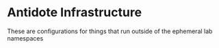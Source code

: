 # Antidote Infrastructure

These are configurations for things that run outside of the ephemeral lab namespaces